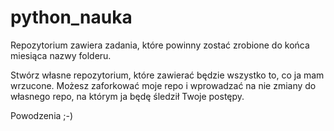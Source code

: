# python_nauka

Repozytorium zawiera zadania, które powinny zostać zrobione do końca miesiąca nazwy folderu.

Stwórz własne repozytorium, które zawierać będzie wszystko to, co ja mam wrzucone. Możesz zaforkować moje repo i wprowadzać na nie zmiany do własnego repo, na którym ja będę śledził Twoje postępy.

Powodzenia ;-)
